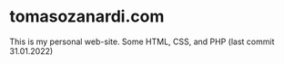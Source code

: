# tomasozanardi.com

This is my personal web-site. Some HTML, CSS, and PHP (last commit 31.01.2022)
